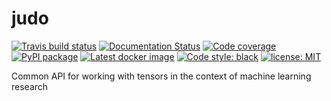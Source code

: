 # judo
[![Travis build status](https://travis-ci.com/fragiletech/judo.svg)](https://travis-ci.com/fragiletech/judo)
[![Documentation Status](https://readthedocs.org/projects/fragile/badge/?version=latest)](https://judo.readthedocs.io/en/latest/?badge=latest)
[![Code coverage](https://codecov.io/github/fragiletech/judo/coverage.svg)](https://codecov.io/github/fragiletech/judo)
[![PyPI package](https://badgen.net/pypi/v/judo)](https://pypi.org/project/judo/)
[![Latest docker image](https://badgen.net/docker/pulls/fragiletech/judo)](https://hub.docker.com/r/fragiletech/judo/tags)
[![Code style: black](https://img.shields.io/badge/code%20style-black-000000.svg)](https://github.com/ambv/black)
[![license: MIT](https://img.shields.io/badge/license-MIT-green.svg)](https://opensource.org/licenses/MIT)

Common API for working with tensors in the context of machine learning research 
